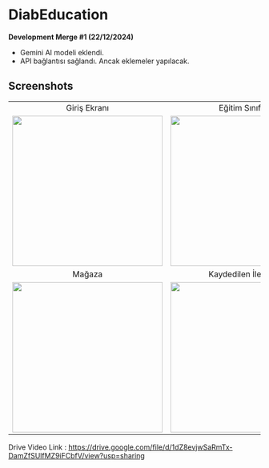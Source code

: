 # DiabEducation
**Development Merge #1 (22/12/2024)**
- Gemini AI modeli eklendi.
- API bağlantısı sağlandı. Ancak eklemeler yapılacak.

## Screenshots 

|                          |                          |
|:------------------------:|:------------------------:|
| Giriş Ekranı                |   Eğitim Sınıfları           |
| <img src="https://github.com/user-attachments/assets/bd3c68bf-17ba-44f6-bd71-3ae1ef534cd4" width="300"/> | <img src="https://github.com/user-attachments/assets/18465b42-0454-445a-9ba8-18b51dce6952" width="300"/> |
| Mağaza                  |       Kaydedilen İlerleme                   |
| <img src="https://github.com/user-attachments/assets/c845e87d-e706-4d84-a18c-49f81070d580" width="300"/> | <img src="https://github.com/user-attachments/assets/d2e1ffa7-9fbf-4169-abf6-86815bb5755d" width="300"/>                         |

Drive Video Link : https://drive.google.com/file/d/1dZ8evjwSaRmTx-DamZfSUlfMZ9iFCbfV/view?usp=sharing 
